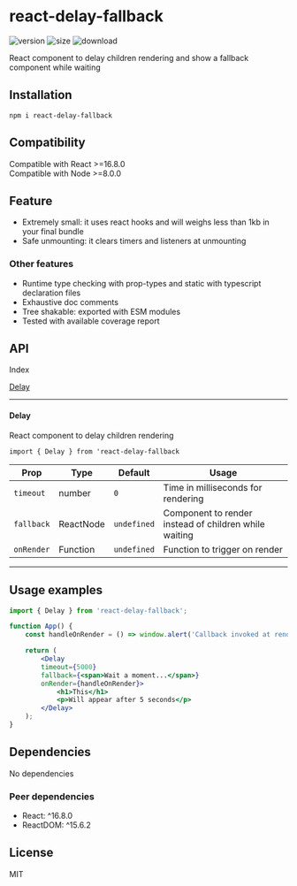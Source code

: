 # react-delay-fallback

![version](https://img.shields.io/npm/v/react-delay-fallback)
![size](https://img.shields.io/bundlephobia/min/react-delay-fallback)
![download](https://img.shields.io/npm/dm/react-delay-fallback)

React component to delay children rendering and show a fallback component while waiting

## Installation

```cli
npm i react-delay-fallback
```

## Compatibility

Compatible with React >=16.8.0\
Compatible with Node >=8.0.0

## Feature
- Extremely small: it uses react hooks and will weighs less than 1kb in your final bundle
- Safe unmounting: it clears timers and listeners at unmounting

### Other features
- Runtime type checking with prop-types and static with typescript declaration files
- Exhaustive doc comments
- Tree shakable: exported with ESM modules
- Tested with available coverage report

## API

Index

[Delay](#Delay)

---

#### Delay

React component to delay children rendering

```import { Delay } from 'react-delay-fallback```

| Prop       | Type      | Default     | Usage                                                 |
| ---------- | --------- | ----------- | ----------------------------------------------------- |
| `timeout`  | number    | `0`         | Time in milliseconds for rendering                    |
| `fallback` | ReactNode | `undefined` | Component to render instead of children while waiting |
| `onRender` | Function  | `undefined` | Function to trigger on render                         |

---

## Usage examples

```jsx
import { Delay } from 'react-delay-fallback';

function App() {
    const handleOnRender = () => window.alert('Callback invoked at rendering');

    return (
        <Delay
        timeout={5000}
        fallback={<span>Wait a moment...</span>}
        onRender={handleOnRender}>
            <h1>This</h1>
            <p>Will appear after 5 seconds</p>
        </Delay>
    );
}

```

## Dependencies

No dependencies

### Peer dependencies
- React: ^16.8.0
- ReactDOM: ^15.6.2

## License
MIT
